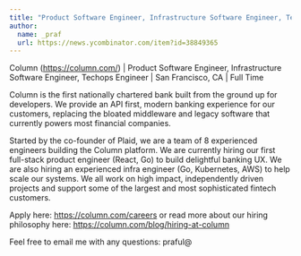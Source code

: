 ```yaml
---
title: "Product Software Engineer, Infrastructure Software Engineer, Techops Engineer : San Francisco, CA"
author:
  name: _praf
  url: https://news.ycombinator.com/item?id=38849365
---
```

Column (<a href="https:&#x2F;&#x2F;column.com&#x2F;" rel="nofollow">https:&#x2F;&#x2F;column.com&#x2F;</a>) | Product Software Engineer, Infrastructure Software Engineer, Techops Engineer | San Francisco, CA | Full Time

Column is the first nationally chartered bank built from the ground up for developers. We provide an API first, modern banking experience for our customers, replacing the bloated middleware and legacy software that currently powers most financial companies.

Started by the co-founder of Plaid, we are a team of 8 experienced engineers building the Column platform. We are currently hiring our first full-stack product engineer (React, Go) to build delightful banking UX. We are also hiring an experienced infra engineer (Go, Kubernetes, AWS) to help scale our systems. We all work on high impact, independently driven projects and support some of the largest and most sophisticated fintech customers.

Apply here: <a href="https:&#x2F;&#x2F;column.com&#x2F;careers" rel="nofollow">https:&#x2F;&#x2F;column.com&#x2F;careers</a> or read more about our hiring philosophy here: <a href="https:&#x2F;&#x2F;column.com&#x2F;blog&#x2F;hiring-at-column" rel="nofollow">https:&#x2F;&#x2F;column.com&#x2F;blog&#x2F;hiring-at-column</a>

Feel free to email me with any questions: praful@
